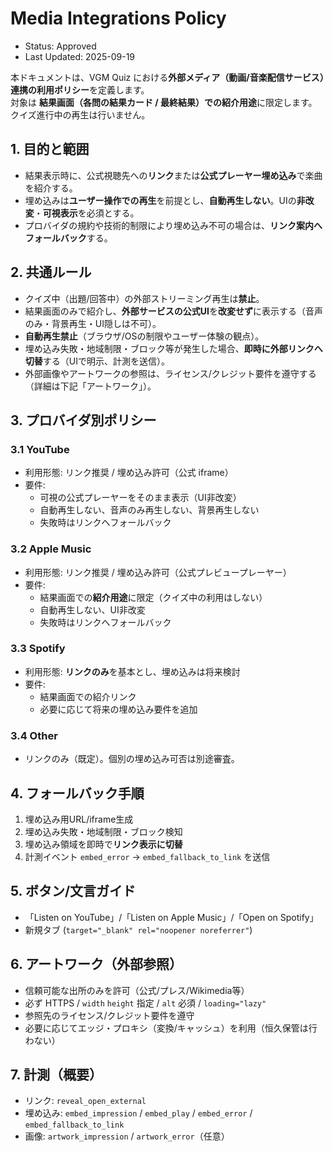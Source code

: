 # Media Integrations Policy
- Status: Approved
- Last Updated: 2025-09-19

本ドキュメントは、VGM Quiz における**外部メディア（動画/音楽配信サービス）連携の利用ポリシー**を定義します。  
対象は **結果画面（各問の結果カード / 最終結果）での紹介用途**に限定します。クイズ進行中の再生は行いません。

## 1. 目的と範囲
- 結果表示時に、公式視聴先への**リンク**または**公式プレーヤー埋め込み**で楽曲を紹介する。
- 埋め込みは**ユーザー操作での再生**を前提とし、**自動再生しない**。UIの**非改変**・**可視表示**を必須とする。
- プロバイダの規約や技術的制限により埋め込み不可の場合は、**リンク案内へフォールバック**する。

## 2. 共通ルール
- クイズ中（出題/回答中）の外部ストリーミング再生は**禁止**。
- 結果画面のみで紹介し、**外部サービスの公式UI**を**改変せず**に表示する（音声のみ・背景再生・UI隠しは不可）。
- **自動再生禁止**（ブラウザ/OSの制限やユーザー体験の観点）。
- 埋め込み失敗・地域制限・ブロック等が発生した場合、**即時に外部リンクへ切替**する（UIで明示、計測を送信）。
- 外部画像やアートワークの参照は、ライセンス/クレジット要件を遵守する（詳細は下記「アートワーク」）。

## 3. プロバイダ別ポリシー
### 3.1 YouTube
- 利用形態: リンク推奨 / 埋め込み許可（公式 iframe）
- 要件:
  - 可視の公式プレーヤーをそのまま表示（UI非改変）
  - 自動再生しない、音声のみ再生しない、背景再生しない
  - 失敗時はリンクへフォールバック

### 3.2 Apple Music
- 利用形態: リンク推奨 / 埋め込み許可（公式プレビュープレーヤー）
- 要件:
  - 結果画面での**紹介用途**に限定（クイズ中の利用はしない）
  - 自動再生しない、UI非改変
  - 失敗時はリンクへフォールバック

### 3.3 Spotify
- 利用形態: **リンクのみ**を基本とし、埋め込みは将来検討
- 要件:
  - 結果画面での紹介リンク
  - 必要に応じて将来の埋め込み要件を追加

### 3.4 Other
- リンクのみ（既定）。個別の埋め込み可否は別途審査。

## 4. フォールバック手順
1. 埋め込み用URL/iframe生成
2. 埋め込み失敗・地域制限・ブロック検知
3. 埋め込み領域を即時で**リンク表示に切替**
4. 計測イベント `embed_error` → `embed_fallback_to_link` を送信

## 5. ボタン/文言ガイド
- 「Listen on YouTube」/「Listen on Apple Music」/「Open on Spotify」
- 新規タブ (`target="_blank" rel="noopener noreferrer"`)

## 6. アートワーク（外部参照）
- 信頼可能な出所のみを許可（公式/プレス/Wikimedia等）
- 必ず HTTPS / `width` `height` 指定 / `alt` 必須 / `loading="lazy"`
- 参照先のライセンス/クレジット要件を遵守
- 必要に応じてエッジ・プロキシ（変換/キャッシュ）を利用（恒久保管は行わない）

## 7. 計測（概要）
- リンク: `reveal_open_external`
- 埋め込み: `embed_impression` / `embed_play` / `embed_error` / `embed_fallback_to_link`
- 画像: `artwork_impression` / `artwork_error`（任意）
